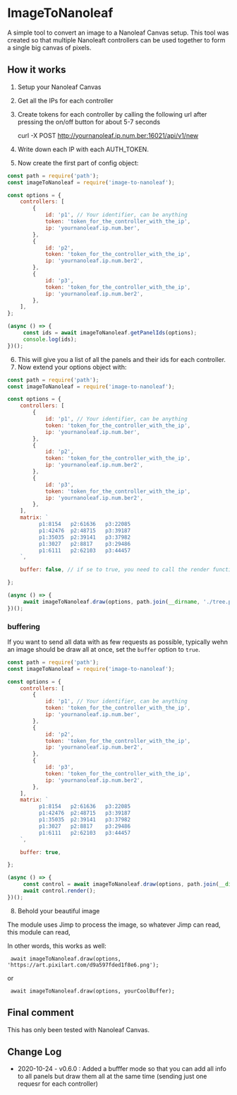 # ImageToNanoleaf

A simple tool to convert an image to a Nanoleaf Canvas setup.
This tool was created so that multiple Nanoleaft controllers can be used together to
form a single big canvas of pixels.

## How it works

1. Setup your Nanoleaf Canvas
2. Get all the IPs for each controller
3. Create tokens for each controller by calling the following url after pressing the on/off button for about 5-7 seconds

    curl -X POST http://yournanoleaf.ip.num.ber:16021/api/v1/new

4. Write down each IP with each AUTH_TOKEN.
5. Now create the first part of config object:

```javascript
const path = require('path');
const imageToNanoleaf = require('image-to-nanoleaf');

const options = {
    controllers: [
        {
            id: 'p1', // Your identifier, can be anything
            token: 'token_for_the_controller_with_the_ip',
            ip: 'yournanoleaf.ip.num.ber',
        },
        {
            id: 'p2',
            token: 'token_for_the_controller_with_the_ip',
            ip: 'yournanoleaf.ip.num.ber2',
        }, 
        {
            id: 'p3',
            token: 'token_for_the_controller_with_the_ip',
            ip: 'yournanoleaf.ip.num.ber2',
        },
    ],
};

(async () => {
     const ids = await imageToNanoleaf.getPanelIds(options);
     console.log(ids);
})();
```

6. This will give you a list of all the panels and their ids for each controller.
7. Now extend your options object with:

```javascript
const path = require('path');
const imageToNanoleaf = require('image-to-nanoleaf');

const options = {
    controllers: [
        {
            id: 'p1', // Your identifier, can be anything
            token: 'token_for_the_controller_with_the_ip',
            ip: 'yournanoleaf.ip.num.ber',
        },
        {
            id: 'p2',
            token: 'token_for_the_controller_with_the_ip',
            ip: 'yournanoleaf.ip.num.ber2',
        }, 
        {
            id: 'p3',
            token: 'token_for_the_controller_with_the_ip',
            ip: 'yournanoleaf.ip.num.ber2',
        },
    ],
    matrix: `
          p1:8154   p2:61636   p3:22085 
          p1:42476  p2:48715   p3:39187 
          p1:35035  p2:39141   p3:37982 
          p1:3027   p2:8817    p3:29486 
          p1:6111   p2:62103   p3:44457 
    `,

    buffer: false, // if se to true, you need to call the render function after draw

};

(async () => {
     await imageToNanoleaf.draw(options, path.join(__dirname, './tree.png'));
})();
```


### buffering 

If you want to send all data with as few requests as possible, typically wehn an image should be draw all at once, set the ```buffer``` option to ```true```.

```javascript
const path = require('path');
const imageToNanoleaf = require('image-to-nanoleaf');

const options = {
    controllers: [
        {
            id: 'p1', // Your identifier, can be anything
            token: 'token_for_the_controller_with_the_ip',
            ip: 'yournanoleaf.ip.num.ber',
        },
        {
            id: 'p2',
            token: 'token_for_the_controller_with_the_ip',
            ip: 'yournanoleaf.ip.num.ber2',
        }, 
        {
            id: 'p3',
            token: 'token_for_the_controller_with_the_ip',
            ip: 'yournanoleaf.ip.num.ber2',
        },
    ],
    matrix: `
          p1:8154   p2:61636   p3:22085 
          p1:42476  p2:48715   p3:39187 
          p1:35035  p2:39141   p3:37982 
          p1:3027   p2:8817    p3:29486 
          p1:6111   p2:62103   p3:44457 
    `,

    buffer: true,

};

(async () => {
     const control = await imageToNanoleaf.draw(options, path.join(__dirname, './tree.png'));
     await control.render();
})();
```


8. Behold your beautiful image

The module uses Jimp to process the image, so whatever Jimp can read, this module can read,

In other words, this works as well:

     await imageToNanoleaf.draw(options, 'https://art.pixilart.com/d9a597fded1f8e6.png'); 

or

     await imageToNanoleaf.draw(options, yourCoolBuffer);

## Final comment

This has only been tested with Nanoleaf Canvas.


## Change Log

- 2020-10-24 - v0.6.0 : Added a bufffer mode so that you can add all info to all panels but draw them all at the same time (sending just one requesr for each controller)




